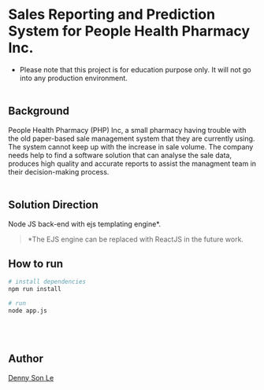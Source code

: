 # Sales Reporting and Prediction System for People Health Pharmacy Inc.

- Please note that this project is for education purpose only. It will not go into any production environment.<br/><br/>

## Background

People Health Pharmacy (PHP) Inc, a small pharmacy having trouble with the old paper-based sale management system that they are currently using. The system cannot keep up with the increase in sale volume. The company needs help to find a software solution that can analyse the sale data, produces high quality and accurate reports to assist the managment team in their decision-making process.<br/><br/>

## Solution Direction

Node JS back-end with ejs templating engine\*.

> \*The EJS engine can be replaced with ReactJS in the future work.

## How to run

```bash
# install dependencies
npm run install

# run
node app.js
```

<br/><br/>

## Author

[Denny Son Le](https://github.com/denny-sonle)
